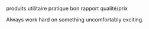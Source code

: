 produits
utilitaire
pratique
bon rapport qualité/prix

Always work hard on something uncomfortably exciting.